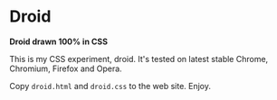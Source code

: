 # Droid

**Droid drawn 100% in CSS**

This is my CSS experiment, droid. It's tested on latest stable Chrome,
Chromium, Firefox and Opera.

Copy `droid.html` and `droid.css` to the web site. Enjoy.